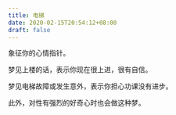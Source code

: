 ```yaml
---
title: 电梯
date: 2020-02-15T20:54:12+08:00
draft: false
---
```


象征你的心情指针。



梦见上楼的话，表示你现在很上进，很有自信。



梦见电梯故障或发生意外，表示你担心功课没有进步。

此外，对性有强烈的好奇心时也会做这种梦。

